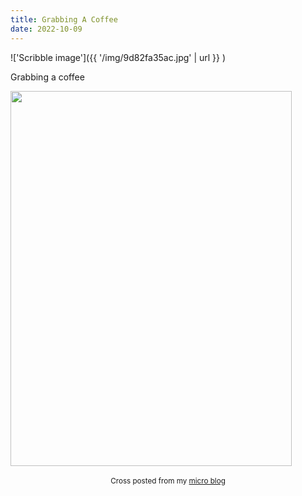 ```yaml
---
title: Grabbing A Coffee
date: 2022-10-09
---
```

!['Scribble image']({{ '/img/9d82fa35ac.jpg' | url }} )
<br>
<p>Grabbing a coffee</p>
<img src="" width="450" height="600" alt="">
<br>
<br>
<center><small>Cross posted from my <a href='http://micro.blog/joshnicholas'>micro blog</a></small></center>
<br>
    